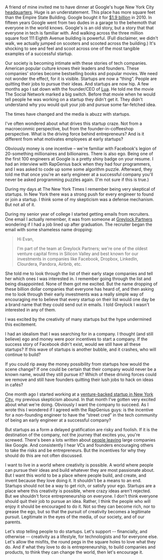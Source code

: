 A friend of mine invited me to have dinner at Google's huge New York City [headquarters](http://www.google.com/about/jobs/locations/new-york/). Huge is an understatement. This place has more square feet than the Empire State Building. Google bought it for [$1.9 billion](http://www.wired.com/business/2010/12/google-nyc/) in 2010. In fifteen years Google went from two dudes in a garage to the behemoth that everyone in the world knows. Google's is an old story, but a story that that everyone in tech is familiar with. And walking across the three million square foot 111 Eighth Avenue building is powerful. (Full disclaimer, we didn't walk, we actually jumped on scooters and scooted across the building.) It's shocking to see and feel and scoot across one of the most tangible examples of a successful startup.

Our society is becoming intimate with these stories of tech companies. American popular culture knows their leaders and founders. These companies' stories become bestselling books and popular movies. We need not wonder the effect, for it is visible. Startups are now a “thing”. People are quitting their jobs to pursue their ideas. And startups are now hip. A few months ago I sat down with the founder/CEO of [Lua](https://getlua.com/). He told me the movie The Social Network marked a big switch. Before that movie when he would tell people he was working on a startup they didn't get it. They didn't understand why you would quit your job and pursue some far-fetched idea.

The times have changed and the media is abuzz with startups.

I've often wondered about what drives this startup craze. Not from a macroeconmic perspective, but from the founder-in-coffeeshop perspective. What is the driving force behind entrepreneurs? And is it different from what motivates employees at early startups?

Obviously money is one incentive – we're familiar with Facebook's legion of 20-something millionaires and billionaires. There is also ego. Being one of the first 100 engineers at Google is a pretty shiny badge on your resume. I had an interview with RapGenius back when they had four programmers, and I was asked to code up some some algorithm puzzle. Afterward, they told me that once you're an early engineer at a successful company you'll never be asked programming puzzles again. (I'm not sure if this is true.)

During my days at The New York Times I remember being very skeptical of startups. In New York there was a strong push for every engineer to found or join a startup. I think some of my skepticism was a defense mechanism. But not all of it.

During my senior year of college I started getting emails from recruiters. One email I actually remember, it was from someone at [Greylock Partners](http://greylock.com/) wondering if I had a job lined up after graduation. The recruiter began the email with some shameless name dropping:

 > Hi Evan,
 >
 >I'm part of the team at Greylock Partners; we're one of the oldest venture capital firms in Silicon Valley and best known for our investments in companies like Facebook, Dropbox, LinkedIn, Clourdera, Pandora, Airbnb, etc.

She told me to look through the list of their early stage companies and tell her which ones I was interested in. I remember going through the list and being disappointed. None of them got me excited. But the name dropping of these billion dollar companies that everyone has heard of, and then asking me to look through their early investments was a really simple way of encouraging me to believe that every startup on their list would one day be a brand name that they could send out in emails. I told Greylock I wasn't interested in any of them.

I was excited by the creativity of many startups but the hype undermined this excitement.

I had an idealism that I was searching for in a company. I thought (and still believe) ego and money were poor incentives to start a company. If the success story of Facebook didn't exist, would we still have all these startups? If this wave of startups is another bubble, and it crashes, who will continue to build?

If you could rip away the money possibility from startups how would the scene change? If one could be certain that their company would never be a known name, would they still pursue it?  Which of these driving forces could we remove and still have founders quitting their lush jobs to hack on ideas in cafés?

One month ago I started working at a [venture-backed startup in New York City](https://www.brewster.com/), my previous skepticism abound. In that month I've gotten very excited about what we're doing. Obviously I want the company to succeed. As I wrote this I wondered if I agreed with the RapGenius guys: is the incentive for a non-founding engineer to have the “street cred” in the tech community of being an early engineer at a successful company?

But startups as a form a delayed gratification are risky and foolish. If it is the destination of the company, not the journey that excites you, you're screwed. There's been a lots written about [people leaving](https://medium.com/this-happened-to-me/c02f1ff471c6) large companies like Google. And consistently I hear VCs and founders encouraging others to take the risks and be entrepreneurs. But the incentives for why they should do this are not often discussed.

I want to live in a world where creativity is possible. A world where people can pursue their ideas and build whatever they are most passionate about. But I want this world to be a place where people build, and create, and invent because they love doing it. It shouldn't be a means to an end. Startups should not be a way to get rich, or satisfy your ego. Startups are a place where this creativity is possible, where crazy ideas aren't rejected. But we shouldn't force entrepreneurship on everyone. I don't think everyone should quit their job to pursue an idea. Rather, I think the people who will enjoy it should be encouraged to do it. Not so they can become rich, nor to grease the ego, but so that the pursuit of creativity becomes a legitimate pursuit. Legitimate in the eyes of the media, of our society, and of our parents.

Let's stop telling people to do startups. Let's support -- financially, and otherwise -- creativity as a lifestyle, for technologists and for everyone else. Let's allow the misfits, the round pegs in the square holes to love what they do. And if what they love to do is entrepreneurship, to build companies and products, to think they can change the world, then let's encourage it.
